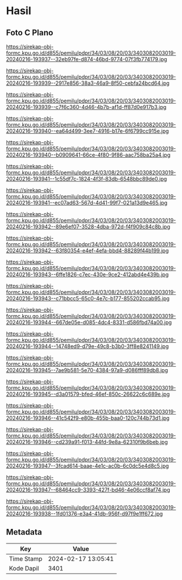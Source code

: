 # Hasil

## Foto C Plano

https://sirekap-obj-formc.kpu.go.id/d855/pemilu/pdpr/34/03/08/20/03/3403082003019-20240216-193937--32eb97fe-d874-46bd-9774-07f3fb774179.jpg

https://sirekap-obj-formc.kpu.go.id/d855/pemilu/pdpr/34/03/08/20/03/3403082003019-20240216-193939--2917e856-38a3-46a9-8f50-cebfa24bcd64.jpg

https://sirekap-obj-formc.kpu.go.id/d855/pemilu/pdpr/34/03/08/20/03/3403082003019-20240216-193939--c7f6c360-4d46-4b7b-af1d-ff87d0e917b3.jpg

https://sirekap-obj-formc.kpu.go.id/d855/pemilu/pdpr/34/03/08/20/03/3403082003019-20240216-193940--ea64d499-3ee7-4916-b17e-6f6799cc915e.jpg

https://sirekap-obj-formc.kpu.go.id/d855/pemilu/pdpr/34/03/08/20/03/3403082003019-20240216-193940--b0909641-66ce-4f80-9f86-aac758ba25a4.jpg

https://sirekap-obj-formc.kpu.go.id/d855/pemilu/pdpr/34/03/08/20/03/3403082003019-20240216-193941--1c55df7c-1824-4f3f-83db-6548bbc89de0.jpg

https://sirekap-obj-formc.kpu.go.id/d855/pemilu/pdpr/34/03/08/20/03/3403082003019-20240216-193941--ec07ad63-567d-4d41-99f7-021a13d9e465.jpg

https://sirekap-obj-formc.kpu.go.id/d855/pemilu/pdpr/34/03/08/20/03/3403082003019-20240216-193942--89e6ef07-3528-4dba-972d-f4f909c84c8b.jpg

https://sirekap-obj-formc.kpu.go.id/d855/pemilu/pdpr/34/03/08/20/03/3403082003019-20240216-193942--63f80354-e4ef-4efa-bbd4-88289f44b199.jpg

https://sirekap-obj-formc.kpu.go.id/d855/pemilu/pdpr/34/03/08/20/03/3403082003019-20240216-193943--6ffe1826-c7ec-430e-9ce2-412abd4e439b.jpg

https://sirekap-obj-formc.kpu.go.id/d855/pemilu/pdpr/34/03/08/20/03/3403082003019-20240216-193943--c71bbcc5-65c0-4e7c-b177-855202ccab95.jpg

https://sirekap-obj-formc.kpu.go.id/d855/pemilu/pdpr/34/03/08/20/03/3403082003019-20240216-193944--667de05e-d085-4dc4-8331-d586fbd74a00.jpg

https://sirekap-obj-formc.kpu.go.id/d855/pemilu/pdpr/34/03/08/20/03/3403082003019-20240216-193944--14748ed9-d79e-49c8-b3b0-3ff8e8241149.jpg

https://sirekap-obj-formc.kpu.go.id/d855/pemilu/pdpr/34/03/08/20/03/3403082003019-20240216-193945--7ae9b581-5e70-4384-97a9-d086fff89db8.jpg

https://sirekap-obj-formc.kpu.go.id/d855/pemilu/pdpr/34/03/08/20/03/3403082003019-20240216-193945--d3a01579-bfed-46ef-850c-26622c6c689e.jpg

https://sirekap-obj-formc.kpu.go.id/d855/pemilu/pdpr/34/03/08/20/03/3403082003019-20240216-193946--41c542f9-e80b-455b-baa0-120c744b73d1.jpg

https://sirekap-obj-formc.kpu.go.id/d855/pemilu/pdpr/34/03/08/20/03/3403082003019-20240216-193946--cd239a91-f013-44fd-9e8a-62310f9b6beb.jpg

https://sirekap-obj-formc.kpu.go.id/d855/pemilu/pdpr/34/03/08/20/03/3403082003019-20240216-193947--3fcad614-baae-4e1c-ac0b-6c0dc5e4d8c5.jpg

https://sirekap-obj-formc.kpu.go.id/d855/pemilu/pdpr/34/03/08/20/03/3403082003019-20240216-193947--68464cc9-3393-427f-bd46-4e06ccf8af74.jpg

https://sirekap-obj-formc.kpu.go.id/d855/pemilu/pdpr/34/03/08/20/03/3403082003019-20240216-193938--1fd01376-e3a4-41db-956f-d97f9e1ff672.jpg


## Metadata

| Key        | Value               |
| ---------- | ------------------- |
| Time Stamp | 2024-02-17 13:05:41 |
| Kode Dapil | 3401                |



